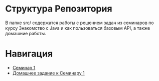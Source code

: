 # Структура Репозитория

В папке src/ содержатся работы с решением задач из семинаров по курсу Знакомство с Java и как пользоваться базовым API, а также домашние работы.

# Навигация

* [Семинар 1](https://github.com/MoraKsu/JavaSeminar/tree/master/src/Seminar01)
* [Домашнее задание к Семинару 1](https://github.com/MoraKsu/JavaSeminar/tree/master/src/Seminar01HomeWork)